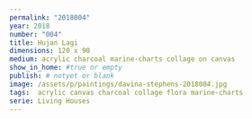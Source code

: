 ```yaml
---
permalink: "2018004"
year: 2018
number: "004"
title: Hujan Lagi
dimensions: 120 x 90
medium: acrylic charcoal marine-charts collage on canvas
show_in_home: #true or empty
publish: # notyet or blank
image: /assets/p/paintings/davina-stephens-2018004.jpg
tags:  acrylic canvas charcoal collage flora marine-charts
serie: Living Houses
---
```

